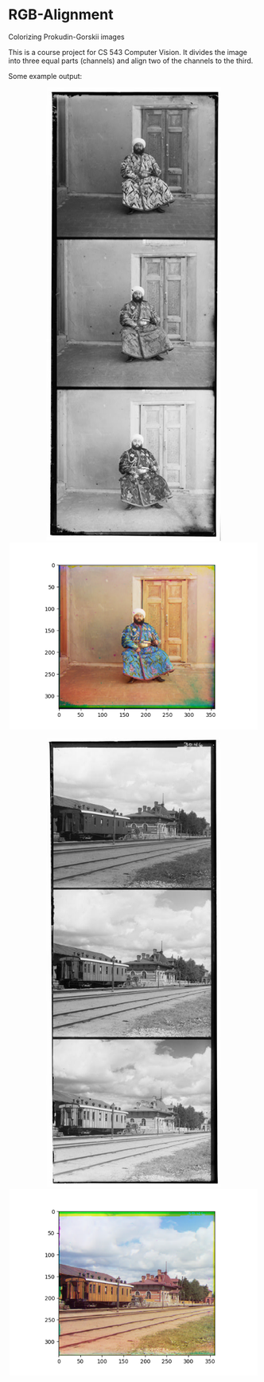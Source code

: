 # RGB-Alignment
Colorizing Prokudin-Gorskii images

This is a course project for CS 543 Computer Vision. It divides the image into three equal parts (channels) and align two of the channels to the third.

Some example output:
<p align="center">
  <img src="00153v.jpg" width="350"/>
  <img src="output/00153crop.png" width="500"/>
</p>
<p align="center">
  <img src="00398v.jpg" width="350"/>
  <img src="output/00398crop.png" width="500"/>
</p>
